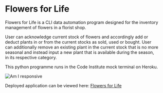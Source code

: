 # Flowers for Life

Flowers for Life is a CLI data automation program designed for the inventory management of flowers in a florist shop. 

User can acknowledge current stock of flowers and accordingly add or deduct plants in or from the current stocks as sold, used or bought. User can additionally remove an existing plant in the current stock that is no more seasonal and instead input a new plant that is available during the season, in its respective category.

This python programme runs in the Code Institute mock terminal on Heroku.

![Am I responsive](../flowerslife/assets/img/am_i_responsive.png)

Deployed application can be viewed here: [Flowers for Life]( https://flowers-for-life-409563cf12eb.herokuapp.com/)
